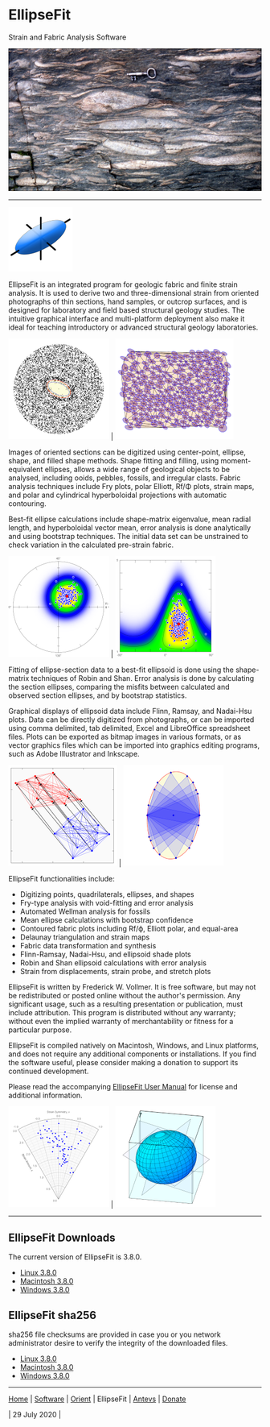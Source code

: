 # EllipseFit
Strain and Fabric Analysis Software	

![Bygdin](images/Bygdin.jpg)

---

![EllipseFit](../images/EllipseFitIcon.png)

EllipseFit is an integrated program for geologic fabric and finite strain analysis. It is used to derive two and three-dimensional strain from oriented photographs of thin sections, hand samples, or outcrop surfaces, and is designed for laboratory and field based structural geology studies. The intuitive graphical interface and multi-platform deployment also make it ideal for teaching introductory or advanced structural geology laboratories.

![Void](images/VoidFit_200.png) | ![Map](images/StrainMap_200.png)

Images of oriented sections can be digitized using center-point, ellipse, shape, and filled shape methods. Shape fitting and filling, using moment-equivalent ellipses, allows a wide range of geological objects to be analysed, including ooids, pebbles, fossils, and irregular clasts. Fabric analysis techniques include Fry plots, polar Elliott, Rf/Φ plots, strain maps, and polar and cylindrical hyperboloidal projections with automatic contouring.

Best-fit ellipse calculations include shape-matrix eigenvalue, mean radial length, and hyperboloidal vector mean, error analysis is done analytically and using bootstrap techniques. The initial data set can be unstrained to check variation in the calculated pre-strain fabric.

![Polar](images/Polar_200.png) | ![RPhi](images/RPhi_200.png)

Fitting of ellipse-section data to a best-fit ellipsoid is done using the shape-matrix techniques of Robin and Shan. Error analysis is done by calculating the section ellipses, comparing the misfits between calculated and observed section ellipses, and by bootstrap statistics.

Graphical displays of ellipsoid data include Flinn, Ramsay, and Nadai-Hsu plots. Data can be directly digitized from photographs, or can be imported using comma delimited, tab delimited, Excel and LibreOffice spreadsheet files. Plots can be exported as bitmap images in various formats, or as vector graphics files which can be imported into graphics editing programs, such as Adobe Illustrator and Inkscape.

![Displace](images/Displace_200.png) | ![Wellman](images/Wellman_200.png)

EllipseFit functionalities include:

* Digitizing points, quadrilaterals, ellipses, and shapes
* Fry-type analysis with void-fitting and error analysis
* Automated Wellman analysis for fossils
* Mean ellipse calculations with bootstrap confidence
* Contoured fabric plots including Rf/ϕ, Elliott polar, and equal-area
* Delaunay triangulation and strain maps
* Fabric data transformation and synthesis
* Flinn-Ramsay, Nadai-Hsu, and ellipsoid shade plots
* Robin and Shan ellipsoid calculations with error analysis
* Strain from displacements, strain probe, and stretch plots

EllipseFit is written by Frederick W. Vollmer. It is free software, but may not be redistributed or posted online without the author's permission. Any significant usage, such as a resulting presentation or publication, must include attribution. This program is distributed without any warranty; without even the implied warranty of merchantability or fitness for a particular purpose. 

EllipseFit is compiled natively on Macintosh, Windows, and Linux platforms, and does not require any additional components or installations. If you find the software useful, please consider making a donation to support its continued development. 

Please read the accompanying [EllipseFit User Manual](https://www.frederickvollmer.com/ellipsefit/download/EllipseFit_User_Manual.pdf) for license and additional information.

![Nadai](images/Nadai_200.png) | ![Shade](images/Shade_200.png)

---

## EllipseFit Downloads

The current version of EllipseFit is 3.8.0.

* [Linux 3.8.0](http://www.frederickvollmer.com/ellipsefit/download.php?file=EllipseFit_3.8.0_Lin.tgz)
* [Macintosh 3.8.0](http://www.frederickvollmer.com/ellipsefit/download.php?file=EllipseFit_3.8.0_Mac.dmg)
* [Windows 3.8.0](http://www.frederickvollmer.com/ellipsefit/download.php?file=EllipseFit_3.8.0_Win.zip) 

## EllipseFit sha256

sha256 file checksums are provided in case you or you network administrator desire to verify the integrity of the downloaded files. 

* [Linux 3.8.0](http://www.frederickvollmer.com/ellipsefit/download.php?file=EllipseFit_3.8.0_Lin.tgz.sha256) 
* [Macintosh 3.8.0](http://www.frederickvollmer.com/ellipsefit/download.php?file=EllipseFit_3.8.0_Mac.dmg.sha256) 
* [Windows 3.8.0](http://www.frederickvollmer.com/ellipsefit/download.php?file=EllipseFit_3.8.0_Win.zip.sha256) 

--- 

[Home](../) | [Software](../software/) | [Orient](../orient/) | EllipseFit | [Antevs](../antevs/) | [Donate](../donate/)

| 29 July 2020 |

